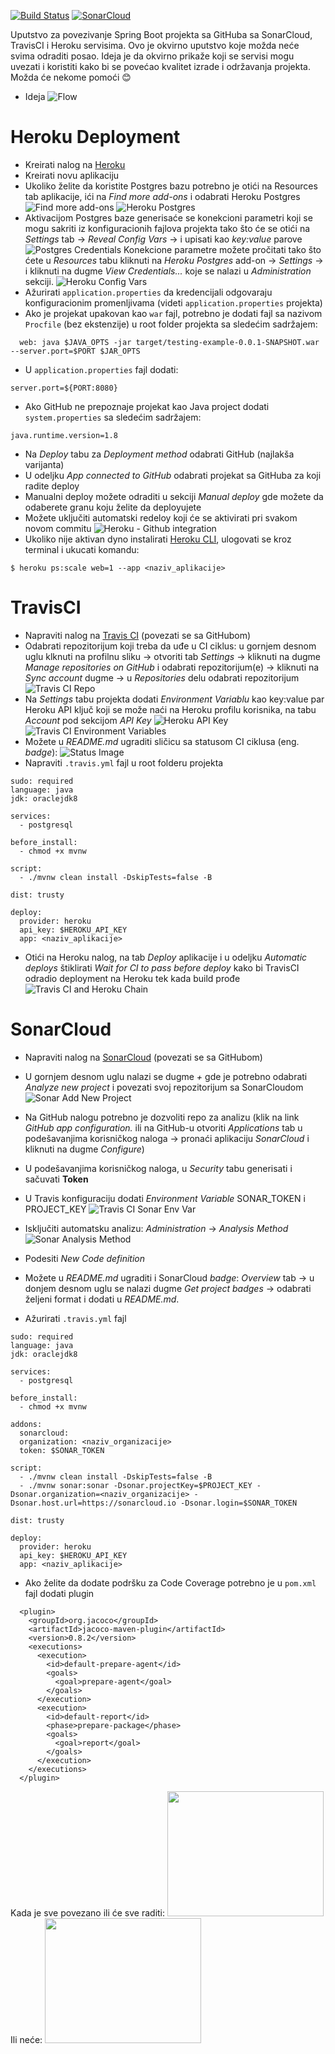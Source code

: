 [![Build Status](https://travis-ci.com/stojkovm/isa-deployment-2020.svg?branch=main)](https://travis-ci.com/stojkovm/isa-deployment-2020)
[![SonarCloud](https://sonarcloud.io/images/project_badges/sonarcloud-white.svg)](https://sonarcloud.io/dashboard?id=stojkovm_isa-deployment-2020)

Uputstvo za povezivanje Spring Boot projekta sa GitHuba sa SonarCloud, TravisCI i Heroku servisima.
Ovo je okvirno uputstvo koje možda neće svima odraditi posao.
Ideja je da okvirno prikaže koji se servisi mogu uvezati i koristiti kako bi se povećao kvalitet izrade i održavanja projekta.
Možda će nekome pomoći :blush:

- Ideja
![Flow](/assets/flow.png)

# Heroku Deployment

- Kreirati nalog na [Heroku](https://heroku.com)
- Kreirati novu aplikaciju
- Ukoliko želite da koristite Postgres bazu potrebno je otići na Resources tab aplikacije, ići na *Find more add-ons* i odabrati Heroku Postgres
![Find more add-ons](/assets/find_more_addons.png)
![Heroku Postgres](/assets/postgres.png)
- Aktivacijom Postgres baze generisaće se konekcioni parametri koji se mogu sakriti iz konfiguracionih fajlova projekta tako što će se otići na *Settings* tab -> *Reveal Config Vars* -> i upisati kao *key:value* parove
![Postgres Credentials](/assets/postgres_creds.png)
Konekcione parametre možete pročitati tako što ćete u *Resources* tabu kliknuti na *Heroku Postgres* add-on -> *Settings* -> i kliknuti na dugme *View Credentials...* koje se nalazi u *Administration* sekciji.
![Heroku Config Vars](/assets/Heroku_config_vars.png)
- Ažurirati `application.properties` da kredencijali odgovaraju konfiguracionim promenljivama (videti `application.properties` projekta)
- Ako je projekat upakovan kao `war` fajl, potrebno je dodati fajl sa nazivom `Procfile` (bez ekstenzije) u root folder projekta sa sledećim sadržajem:

```
  web: java $JAVA_OPTS -jar target/testing-example-0.0.1-SNAPSHOT.war --server.port=$PORT $JAR_OPTS
```

- U `application.properties` fajl dodati:

```
server.port=${PORT:8080}
```

- Ako GitHub ne prepoznaje projekat kao Java project dodati `system.properties` sa sledećim sadržajem:

```
java.runtime.version=1.8
```

- Na *Deploy* tabu za *Deployment method* odabrati GitHub (najlakša varijanta)
- U odeljku *App connected to GitHub* odabrati projekat sa GitHuba za koji radite deploy
- Manualni deploy možete odraditi u sekciji *Manual deploy* gde možete da odaberete granu koju želite da deployujete
- Možete uključiti automatski redeloy koji će se aktivirati pri svakom novom commitu
![Heroku - Github integration](/assets/heroku_github.png)
- Ukoliko nije aktivan dyno instalirati [Heroku CLI](https://devcenter.heroku.com/articles/heroku-cli), ulogovati se kroz terminal i ukucati komandu:

```
$ heroku ps:scale web=1 --app <naziv_aplikacije>
```

# TravisCI

- Napraviti nalog na [Travis CI](https://travis-ci.com/) (povezati se sa GitHubom)
- Odabrati repozitorijum koji treba da uđe u CI ciklus: u gornjem desnom uglu klknuti na profilnu sliku -> otvoriti tab *Settings* -> kliknuti na dugme *Manage repositories on GitHub* i odabrati repozitorijum(e) -> kliknuti na *Sync account* dugme -> u *Repositories* delu odabrati repozitorijum
![Travis CI Repo](/assets/travisci_repo.png)
- Na *Settings* tabu projekta dodati *Environment Variablu* kao key:value par Heroku API ključ koji se može naći na Heroku profilu korisnika, na tabu *Account* pod sekcijom *API Key*
![Heroku API Key](/assets/heroku_api_key.png)
![Travis CI Environment Variables](/assets/travis_ci_vars.png)
- Možete u *README.md* ugraditi sličicu sa statusom CI ciklusa (eng. *badge*): ![Status Image](/assets/travis_status_image.png)
- Napraviti `.travis.yml` fajl u root folderu projekta

```
sudo: required
language: java
jdk: oraclejdk8

services:
  - postgresql

before_install:
  - chmod +x mvnw

script:
  - ./mvnw clean install -DskipTests=false -B

dist: trusty

deploy:
  provider: heroku
  api_key: $HEROKU_API_KEY
  app: <naziv_aplikacije>
```

- Otići na Heroku nalog, na tab *Deploy* aplikacije i u odeljku *Automatic deploys* štiklirati *Wait for CI to pass before deploy* kako bi TravisCI odradio deployment na Heroku tek kada build prođe
![Travis CI and Heroku Chain](/assets/heroku_wait_ci.png)

# SonarCloud

- Napraviti nalog na [SonarCloud](https://sonarcloud.io) (povezati se sa GitHubom)
- U gornjem desnom uglu nalazi se dugme *+* gde je potrebno odabrati *Analyze new project* i povezati svoj repozitorijum sa SonarCloudom
![Sonar Add New Project](/assets/sonar_add.png)
- Na GitHub nalogu potrebno je dozvoliti repo za analizu (klik na link *GitHub app configuration.* ili na GitHub-u otvoriti *Applications* tab u podešavanjima korisničkog naloga -> pronaći aplikaciju *SonarCloud* i kliknuti na dugme *Configure*)
- U podešavanjima korisničkog naloga, u *Security* tabu generisati i sačuvati **Token**
- U Travis konfiguraciju dodati *Environment Variable* SONAR_TOKEN i PROJECT_KEY
![Travis CI Sonar Env Var](/assets/travis_ci_sonar_vars.png)
- Isključiti automatsku analizu: *Administration* -> *Analysis Method*
![Sonar Analysis Method](/assets/sonar_analysis_method.png)
- Podesiti *New Code definition*
- Možete u *README.md* ugraditi i SonarCloud *badge*: *Overview* tab -> u donjem desnom uglu se nalazi dugme *Get project badges* -> odabrati željeni format i dodati u *README.md*.

- Ažurirati `.travis.yml` fajl

```
sudo: required
language: java
jdk: oraclejdk8

services:
  - postgresql

before_install:
  - chmod +x mvnw

addons:
  sonarcloud:
  organization: <naziv_organizacije>
  token: $SONAR_TOKEN

script:
  - ./mvnw clean install -DskipTests=false -B
  - ./mvnw sonar:sonar -Dsonar.projectKey=$PROJECT_KEY -Dsonar.organization=<naziv_organizacije> -Dsonar.host.url=https://sonarcloud.io -Dsonar.login=$SONAR_TOKEN

dist: trusty

deploy:
  provider: heroku
  api_key: $HEROKU_API_KEY
  app: <naziv_aplikacije>
```

- Ako želite da dodate podršku za Code Coverage potrebno je u `pom.xml` fajl dodati plugin

```
  <plugin>
    <groupId>org.jacoco</groupId>
    <artifactId>jacoco-maven-plugin</artifactId>
    <version>0.8.2</version>
    <executions>
      <execution>
        <id>default-prepare-agent</id>
        <goals>
          <goal>prepare-agent</goal>
        </goals>
      </execution>
      <execution>
        <id>default-report</id>
        <phase>prepare-package</phase>
        <goals>
          <goal>report</goal>
        </goals>
      </execution>
    </executions>
  </plugin>
```

Kada je sve povezano ili će sve raditi:
<img src="/assets/bravo.gif" width="250" height="200">
Ili neće:
<img src="/assets/lol.gif" width="250" height="200">
